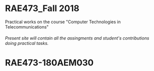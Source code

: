 # RAE473_Fall 2018 
Practical works on the course "Computer Technologies in Telecommunications"
###### *Present site will contain all the assingments and student's contributions doing practical tasks.*

# RAE473-180AEM030

